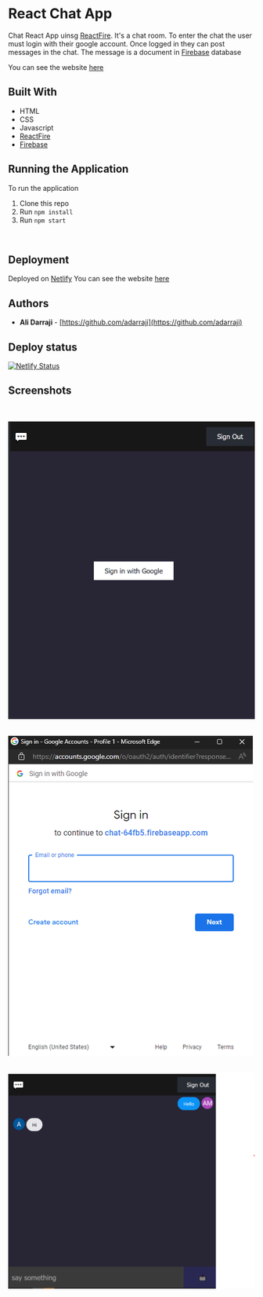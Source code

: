 # React Chat App

Chat React App uinsg [ReactFire](https://github.com/FirebaseExtended/reactfire). It's a chat room. To enter the chat the user must login with their google account. Once logged in they can post messages in the chat. The message is a document in [Firebase](https://firebase.google.com/) database

You can see the website [here](https://chat-react123.netlify.app/)

## Built With

* HTML
* CSS
* Javascript
* [ReactFire](https://github.com/FirebaseExtended/reactfire)
* [Firebase](https://firebase.google.com/)


## Running the Application

To run the application

1. Clone this repo
2. Run `npm install`
3. Run `npm start`
<br/>

## Deployment

Deployed on [Netlify](https://netlify.com)
You can see the website [here](https://chat-react123.netlify.app/)


## Authors  

- **Ali Darraji** - [https://github.com/adarraji](https://github.com/adarraji)


## Deploy status

[![Netlify Status](https://api.netlify.com/api/v1/badges/714e06f0-7508-4f7d-b56f-9b3f65968ee5/deploy-status)](https://app.netlify.com/sites/chat-react123/deploys)


## Screenshots
<br />

![Image 1](./images/image-01.png)
<br />
<br />

![Image 2](./images/image-02.png)
<br />
<br />

![Image 3](./images/image-03.png)
<br />
<br />